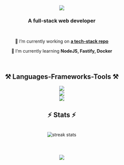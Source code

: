 <h1 align="center">
    <img src="https://readme-typing-svg.herokuapp.com/?font=Pixelify+Sans&size=35&color=19AE00FF&center=true&vCenter=true&width=500&height=70&duration=4000&lines=Iri,+this+is+.+.+.;" />
</h1>

<h3 align="center">A full-stack web developer</h3>

<br/>
<div align="center">
  
 🔭 I’m currently working on **[a tech-stack repo](https://github.com/iriiv/tech-stack)**
  
 🌱 I’m currently learning **NodeJS, Fastify, Docker**
</div>
<br/>

<h2 align="center">⚒️ Languages-Frameworks-Tools ⚒️</h2>

<div align="center">
    <img src="https://skillicons.dev/icons?i=react,angular" /><br>
    <img src="https://skillicons.dev/icons?i=nodejs,javascript,typescript,html,css,npm,graphql" /><br>
    <img src="https://skillicons.dev/icons?i=npm,docker,vscode,cs,dotnet,idea,postman" /><br>
</div>

<h2 align="center">⚡ Stats ⚡</h2>
<br>
<div align=center>
  <img src="https://github-readme-stats.vercel.app/api/top-langs/?username=iriiv&layout=compact&theme=react"  align="center" alt="streak stats"/>
</div>
<br>

<h1 align="center">
    <img src="https://readme-typing-svg.herokuapp.com/?font=Pixelify+Sans&size=35&center=true&vCenter=true&width=500&color=19AE00FF&height=70&duration=4000&lines=Touch+some+grass!" />
</h1>

